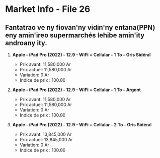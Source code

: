 # Market Info - File 26

## Fantatrao ve ny fiovan'ny vidin'ny entana(PPN) eny amin'ireo supermarchés lehibe amin'ity androany ity.

1. **Apple - iPad Pro (2022) - 12.9 - WiFi + Cellular - 1 To - Gris Sidéral**
   - Prix avant: 11,580,000 Ar
   - Prix actuel: 11,580,000 Ar
   - Variation: 0 Ar
   - Indice de prix : 100.00

2. **Apple - iPad Pro (2022) - 12.9 - WiFi + Cellular - 1 To - Argent**
   - Prix avant: 11,580,000 Ar
   - Prix actuel: 11,580,000 Ar
   - Variation: 0 Ar
   - Indice de prix : 100.00

3. **Apple - iPad Pro (2022) - 12.9 - WiFi + Cellular - 2 To - Gris Sidéral**
   - Prix avant: 13,845,000 Ar
   - Prix actuel: 13,845,000 Ar
   - Variation: 0 Ar
   - Indice de prix : 100.00

